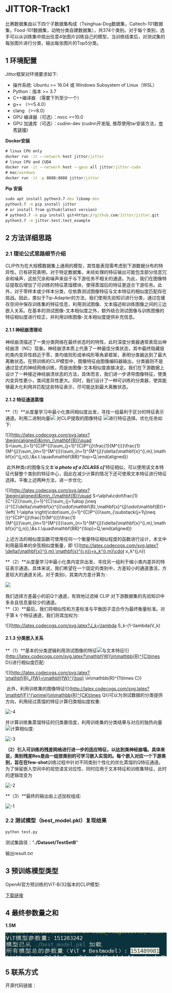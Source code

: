 # JITTOR-Track1

​		比赛数据集由以下四个子数据集构成（Tsinghua-Dog数据集，Caltech-101数据集，Food-101数据集，动物分类自建数据集），共374个类别。对于每个类别，选手可以从训练集中挑出任意4张图片训练自己的模型，当训练结束后，对测试集的每张图片进行分类，输出每张图片的Top5分类。



## 1 环境配置

Jittor框架对环境要求如下:

- 操作系统: Ubuntu >= 16.04 或 Windows Subsystem of Linux（WSL）
- Python：版本 >= 3.7
- C++编译器 （需要下列至少一个）
- g++ （>=5.4.0）
- clang （>=8.0）
- GPU 编译器（可选）：nvcc >=10.0
- GPU 加速库（可选）：cudnn-dev (cudnn开发版, 推荐使用tar安装方法，[参考链接](https://docs.nvidia.com/deeplearning/cudnn/latest/installation/overview.html#installlinux-tar))

**Docker安装**

```cmd
# linux CPU only
docker run -it --network host jittor/jittor
# linux CPU and CUDA
docker run -it --network host --gpus all jittor/jittor-cuda
# mac/windows
docker run -it -p 8888:8888 jittor/jittor
```

**Pip 安装**

```cmd
sudo apt install python3.7-dev libomp-dev
python3.7 -m pip install jittor
# or install from github(latest version)
# python3.7 -m pip install git+https://github.com/Jittor/jittor.git
python3.7 -m jittor.test.test_example
```



## 2 方法详细思路

### 2.1 理论公式思路细节介绍

​		CLIP作为在大规模数据集上通用的模型，其性能表现需考虑到下游数据分布的特异性。已有研究表明，对于特定数据集，未经处理的特征输出可能包含部分信息冗余和噪声，这些冗余和噪声来自于与下游任务不相关的通道。为此，我们在图像特征提取后增加了可训练的特征蒸馏模块，使得蒸馏后的特征更适合下游任务。此外，对于零样本或少样本分类，仅依靠测试图像特征与文本特征的相似度匹配存在挑战。因此，类似于Tip-Adapter的方法，我们使用先验知识进行分类，通过在缓存空间中保存训练集的特征信息，利用测试图像、文本描述和训练图像之间的三边嵌入关系。在基本的测试图像-文本相似度之外，额外结合测试图像与训练图像的特征相似度进行校正，并利用训练图像-文本相似度提供补充信息。

#### 2.1.1  神经崩溃理论

​		神经崩溃描述了一类分类网络在最终状态时的特性，此时深度分类器通常表现出神经崩溃（NC）现象。神经崩溃本质上代表了一种最佳分类状态，其中最终隐藏层的类内变异性趋近于零，类均值则形成单纯形等角紧框架，表明分类器达到了最大离散状态。在预训练的CLIP模型中，图像特征由图像编码器输出，分类器则不是通过显式的神经网络训练，而是由图像-文本相似度直接决定。我们在下游数据上设计了一种接近神经崩溃状态的方法，具体而言，我们进一步诱导图像特征，使类内变异性更小，类间差异性更大。同时，我们设计了一种可训练的分类器，使其能够最大化利用并匹配这些特征表示，尽可能达到最大离散状态。

#### 2.1.2 特征通道蒸馏  

**（1）**从度量学习中最小化类间相似度出发，寻找一组最利于区分的特征表示通道。利用二进制向量![](http://latex.codecogs.com/svg.latex?\mathbf{B}\in\{0,1\}^{D}) 对CLIP提取的图像特征  ![](http://latex.codecogs.com/svg.latex?\mathbf{x}\in\mathbb{R}^{D})进行特征选择。优化任务如下:  

![](http://latex.codecogs.com/svg.latex?\begin{aligned}&\min_{\mathbf{B}}\quad S=\sum_{i=1}^{C}P^{i}\sum_{j=1}^{C}P^{j}\frac{1}{M^{i}}\frac{1}{M^{j}}\sum_{m=1}^{M^{i}}\sum_{n=1}^{M^{j}}\delta(\mathbf{x}^{i,m},\mathbf{x}^{j,n}),\\&s.t.\quad\mathbf{BB}^\top=Q,\end{aligned})

​		此外种类c的图像与文本‘***a photo of a [CLASS c]***’特征相似，可以使用该文本特征代替整个类别的特征中心，因此在减少计算的情况下还可使用文本特征进行特征选择。平衡上述两种方法，进一步优化:

![](http://latex.codecogs.com/svg.latex?\begin{aligned}&\min_{\mathbf{B}}\quad S=\alpha\cdot\frac{1}{C^{2}}\sum_{i=1}^{C}\sum_{j=1\atop j\neq i}^{C}\delta(\mathbf{x}^{i}\odot\mathbf{B},\mathbf{x}^{j}\odot\mathbf{B})+  \left( 1-\alpha \right)\cdot\sum_{i=1}^{C}P^{i}\sum_{\substack{j=1\\j\neq i}}^{C}P^{j}\frac{1}{M^{i}}\frac{1}{M^{j}}\sum_{m=1}^{M^{i}}\sum_{n=1}^{M^{j}}\delta(\mathbf{x}^{i,m},\mathbf{x}^{j,n}),\\&s.t.\quad\mathbf{BB}^{\top}=Q,\end{aligned})


​		上述方法的相似度函数可使用任何一个衡量特征相似程度的函数进行设计，本文中利用最简单的余弦相似度衡量，即 ![](http://latex.codecogs.com/svg.latex?\delta(\mathbf{x}^{i,m},\mathbf{x}^{j,n})=x_k^{i,m}\cdot x_k^{j,n})

**（2）**从度量学习中最小化类内变异出发，寻找另一组利于缩小类内差异的特征表示通道。具体来说，我们希望在一个固定的类别中，方差较小的通道激活，方差较大的通道关闭。对于类别i，其类内方差计算为 :

![](http://latex.codecogs.com/svg.latex?V_k=\frac{1}{n}\sum_{m=1}^n(x_k^{i,m}-\bar{x_k^i})^2)

我们选择方差最小的前Q个通道，有效地过滤掉 CLIP 对下游数据集的先验知识中多余且信息量较少的通道。   
**（3）**最后，我们将相似性和方差标准与平衡因子混合作为最终衡量标准。对于第 k 个特征通道，我们将其加权为:  

![](http://latex.codecogs.com/svg.latex?J_k=\lambda S_k-(1-\lambda)V_k)


#### 2.1.3 分类嵌入关系  

**（1）**基本的分类逻辑利用测试图像的特征![](http://latex.codecogs.com/svg.latex?\mathbf{f}\in\mathbb{R}^{D})与文本特征![](http://latex.codecogs.com/svg.latex?\mathbf{W}\in\mathbb{R}^{C\times D})进行相似度匹配: 

![](http://latex.codecogs.com/svg.latex?\mathbf{R}_{fW}=\mathbf{fW}^{\top} \in\mathbb{R}^{1\times C})

​		此外，利用训练集的图像特征![](http://latex.codecogs.com/svg.latex?\mathbf{F}^{\prime}\in\mathbb{R}^{CK\times Q})可以为测试数据的分类提供方向，利用经过蒸馏的特征计算归类相似度权重:

![-4](.\img\-4.svg)

​		并计算训练集蒸馏特征的归类置信度，利用训练集的分类结果与对应的独热向量![](http://latex.codecogs.com/svg.latex?\text{L})计算相似度:

![-3](.\img\-3.svg)

**（2）**引入可训练的残差网络进行进一步的适应特征，以达到类神经崩塌。具体来说，类别残差Res是由一组按类别的可学习嵌入实现的。每个嵌入对应一个下游类别，旨在在**few-shot**训练过程中针对不同类别个性化的优化蒸馏的Q特征通道。为了保留嵌入空间中的视觉语言对应性，同时应用于文本特征和训练集特征，此时的逻辑改变为  

![-2](.\img\-2.svg)

**（3）**最终的输出由上述加权组成:  

![-1](.\img\-1.svg)



### 2.2 测试模型（best_model.pkl）复现结果

```cmd
python test.py
```

测试集路径："**./Dataset/TestSetB**"

输出result.txt

## 3 预训练模型类型

OpenAI官方预训练的ViT-B/32版本的CLIP模型:

[下载链接](https://openaipublic.azureedge.net/clip/models/40d365715913c9da98579312b702a82c18be219cc2a73407c4526f58eba950af/ViT-B-32.pt)

## 4 最终参数量之和

**1.5M**

![参数量之和](./checkpoint/参数量之和.png)

## 5 联系方式

开源代码链接：
